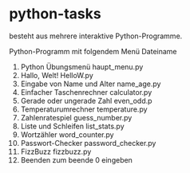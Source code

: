 # python-tasks
besteht aus mehrere interaktive Python-Programme. 

Python-Programm mit folgendem Menü    Dateiname
1. Python Übungsmenü                  haupt_menu.py
2. Hallo, Welt!                       HelloW.py
3. Eingabe von Name und Alter         name_age.py
4. Einfacher Taschenrechner           calculator.py
5. Gerade oder ungerade Zahl          even_odd.p   
6. Temperaturumrechner                temperature.py
7. Zahlenratespiel                    guess_number.py
8. Liste und Schleifen                list_stats.py
9. Wortzähler                        word_counter.py
10. Passwort-Checker                  password_checker.py
11. FizzBuzz                          fizzbuzz.py
0. Beenden                            zum beende 0 eingeben

   
